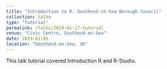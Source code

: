 ```yaml
---
title: "Introduction to R: Southend-on-Sea Borough Council"
collection: talks
type: "Tutorial"
permalink: /talks/2019-01-17-tutorial
venue: "Civic Centre, Southend-on-Sea"
date: 2019-02-05
location: "Southend-on-Sea, UK"
---
```



This talk tutorial covered Introduction R and R-Studio. 

